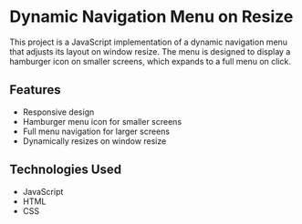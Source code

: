 # Dynamic Navigation Menu on Resize

This project is a JavaScript implementation of a dynamic navigation menu that adjusts its layout on window resize. The menu is designed to display a hamburger icon on smaller screens, which expands to a full menu on click.

## Features

- Responsive design
- Hamburger menu icon for smaller screens
- Full menu navigation for larger screens
- Dynamically resizes on window resize

## Technologies Used

- JavaScript
- HTML
- CSS
